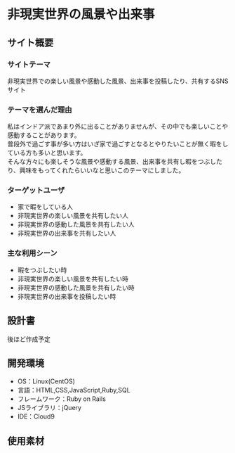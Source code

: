 # 非現実世界の風景や出来事
## サイト概要
### サイトテーマ
非現実世界での楽しい風景や感動した風景、出来事を投稿したり、共有するSNSサイト

### テーマを選んだ理由
私はインドア派であまり外に出ることがありませんが、その中でも楽しいことや感動することがあります。<br>
普段外で過ごす事が多い方はいざ家で過ごすとなるとやりたいことが無く暇をしている方も多いと思います。<br>
そんな方々にも楽しそうな風景や感動する風景、出来事を共有し暇をつぶしたり、興味をもってくれたらいいなと思いこのテーマにしました。<br>

### ターゲットユーザ
- 家で暇をしている人
- 非現実世界の楽しい風景を共有したい人
- 非現実世界の感動した風景を共有したい人
- 非現実世界の出来事を共有したい人

### 主な利用シーン
- 暇をつぶしたい時
- 非現実世界の楽しい風景を共有したい時
- 非現実世界の感動した風景を共有したい時
- 非現実世界の出来事を投稿したい時

## 設計書
後ほど作成予定

## 開発環境
- OS：Linux(CentOS)
- 言語：HTML,CSS,JavaScript,Ruby,SQL
- フレームワーク：Ruby on Rails
- JSライブラリ：jQuery
- IDE：Cloud9

## 使用素材
